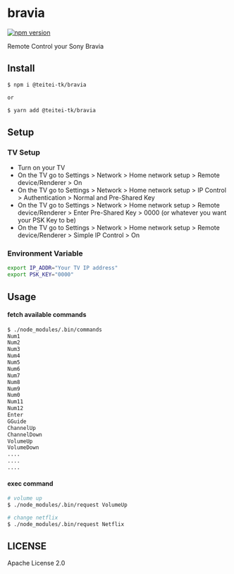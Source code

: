 # bravia
[![npm version](https://badge.fury.io/js/%40teitei-tk%2Fbravia.svg)](https://badge.fury.io/js/%40teitei-tk%2Fbravia)

Remote Control your Sony Bravia

## Install

```bash
$ npm i @teitei-tk/bravia

or

$ yarn add @teitei-tk/bravia
```

## Setup
### TV Setup
* Turn on your TV
* On the TV go to Settings > Network > Home network setup > Remote device/Renderer > On
* On the TV go to Settings > Network > Home network setup > IP Control > Authentication > Normal and Pre-Shared Key
* On the TV go to Settings > Network > Home network setup > Remote device/Renderer > Enter Pre-Shared Key > 0000 (or whatever you want your PSK Key to be)
* On the TV go to Settings > Network > Home network setup > Remote device/Renderer > Simple IP Control > On

### Environment Variable
```bash
export IP_ADDR="Your TV IP address"
export PSK_KEY="0000"
```

## Usage
#### fetch available commands
```bash
$ ./node_modules/.bin/commands
Num1
Num2
Num3
Num4
Num5
Num6
Num7
Num8
Num9
Num0
Num11
Num12
Enter
GGuide
ChannelUp
ChannelDown
VolumeUp
VolumeDown
....
....
....
```

#### exec command
```bash
# volume up
$ ./node_modules/.bin/request VolumeUp

# change netflix
$ ./node_modules/.bin/request Netflix
```

## LICENSE
Apache License 2.0
